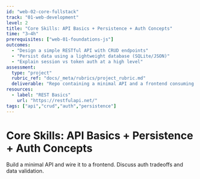 ```yaml
---
id: "web-02-core-fullstack"
track: "01-web-development"
level: 2
title: "Core Skills: API Basics + Persistence + Auth Concepts"
time: "3–4h"
prerequisites: ["web-01-foundations-js"]
outcomes:
  - "Design a simple RESTful API with CRUD endpoints"
  - "Persist data using a lightweight database (SQLite/JSON)"
  - "Explain session vs token auth at a high level"
assessment:
  type: "project"
  rubric_ref: "docs/_meta/rubrics/project_rubric.md"
  deliverable: "Repo containing a minimal API and a frontend consuming it"
resources:
  - label: "REST Basics"
    url: "https://restfulapi.net/"
tags: ["api","crud","auth","persistence"]
---
```


# Core Skills: API Basics + Persistence + Auth Concepts

Build a minimal API and wire it to a frontend. Discuss auth tradeoffs and data validation.